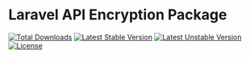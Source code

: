 # Laravel API Encryption Package


[![Total Downloads](https://poser.pugx.org/tetracode/ncoder/downloads)](https://packagist.org/packages/tetracode/ncoder)
[![Latest Stable Version](https://poser.pugx.org/tetracode/ncoder/v/stable)](https://packagist.org/packages/tetracode/ncoder)
[![Latest Unstable Version](https://poser.pugx.org/tetracode/ncoder/v/unstable)](https://packagist.org/packages/tetracode/ncoder)
[![License](https://poser.pugx.org/tetracode/ncoder/license)](https://packagist.org/packages/tetracode/ncoder)
